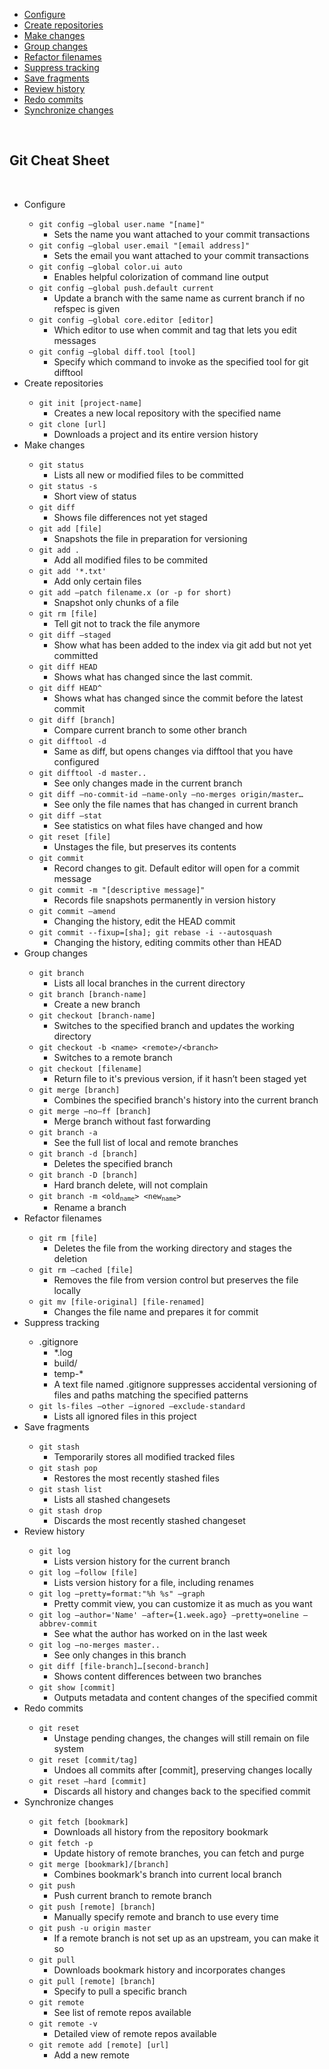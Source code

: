 <html>
<body>
<div id="table-of-contents">
<div id="text-table-of-contents">
<ul>
<li><a href="#sec-1">Configure</a></li>
<li><a href="#sec-2">Create repositories</a></li>
<li><a href="#sec-3">Make changes</a></li>
<li><a href="#sec-4">Group changes</a></li>
<li><a href="#sec-5">Refactor filenames</a></li>
<li><a href="#sec-6">Suppress tracking</a></li>
<li><a href="#sec-7">Save fragments</a></li>
<li><a href="#sec-8">Review history</a></li>
<li><a href="#sec-9">Redo commits</a></li>
<li><a href="#sec-10">Synchronize changes</a></li>
</ul>
</div>
</div>
<br>
<h2>Git Cheat Sheet</h2>
<br>
<ul>
<li>Configure<a id="sec-1" name="sec-1">
<ul>
<li><code>git config &#x2013;global user.name "[name]"</code>
<ul>
<li>Sets the name you want attached to your commit transactions</li>
</ul>
</li>
<li><code>git config &#x2013;global user.email "[email address]"</code>
<ul>
<li>Sets the email you want attached to your commit transactions</li>
</ul>
</li>
<li><code>git config &#x2013;global color.ui auto</code>
<ul>
<li>Enables helpful colorization of command line output</li>
</ul>
</li>
<li><code>git config &#x2013;global push.default current</code>
<ul>
<li>Update a branch with the same name as current branch if no refspec is given</li>
</ul>
</li>
<li><code>git config &#x2013;global core.editor [editor]</code>
<ul>
<li>Which editor to use when commit and tag that lets you edit messages</li>
</ul>
</li>
<li><code>git config &#x2013;global diff.tool [tool]</code>
<ul>
<li>Specify which command to invoke as the specified tool for git difftool</li>
</ul>
</li>
</ul>
</li>
<li>Create repositories<a id="sec-2" name="sec-2">
<ul>
<li><code>git init [project-name]</code>
<ul>
<li>Creates a new local repository with the specified name</li>
</ul>
</li>
<li><code>git clone [url]</code>
<ul>
<li>Downloads a project and its entire version history</li>
</ul>
</li>
</ul>
</li>
<li>Make changes<a id="sec-3" name="sec-3">
<ul>
<li><code>git status</code>
<ul>
<li>Lists all new or modified files to be committed</li>
</ul>
</li>
<li><code>git status -s</code>
<ul>
<li>Short view of status</li>
</ul>
</li>
<li><code>git diff</code>
<ul>
<li>Shows file differences not yet staged</li>
</ul>
</li>
<li><code>git add [file]</code>
<ul>
<li>Snapshots the file in preparation for versioning</li>
</ul>
</li>
<li><code>git add .</code>
<ul>
<li>Add all modified files to be commited</li>
</ul>
</li>
<li><code>git add '*.txt'</code>
<ul>
<li>Add only certain files</li>
</ul>
</li>
<li><code>git add &#x2013;patch filename.x (or -p for short)</code>
<ul>
<li>Snapshot only chunks of a file</li>
</ul>
</li>
<li><code>git rm [file]</code>
<ul>
<li>Tell git not to track the file anymore</li>
</ul>
</li>
<li><code>git diff &#x2013;staged</code>
<ul>
<li>Show what has been added to the index via git add but not yet committed</li>
</ul>
</li>
<li><code>git diff HEAD</code>
<ul>
<li>Shows what has changed since the last commit.</li>
</ul>
</li>
<li><code>git diff HEAD^</code>
<ul>
<li>Shows what has changed since the commit before the latest commit</li>
</ul>
</li>
<li><code>git diff [branch]</code>
<ul>
<li>Compare current branch to some other branch</li>
</ul>
</li>
<li><code>git difftool -d</code>
<ul>
<li>Same as diff, but opens changes via difftool that you have configured</li>
</ul>
</li>
<li><code>git difftool -d master..</code>
<ul>
<li>See only changes made in the current branch</li>
</ul>
</li>
<li><code>git diff &#x2013;no-commit-id &#x2013;name-only &#x2013;no-merges origin/master&#x2026;</code>
<ul>
<li>See only the file names that has changed in current branch</li>
</ul>
</li>
<li><code>git diff &#x2013;stat</code>
<ul>
<li>See statistics on what files have changed and how</li>
</ul>
</li>
<li><code>git reset [file]</code>
<ul>
<li>Unstages the file, but preserves its contents</li>
</ul>
</li>
<li><code>git commit</code>
<ul>
<li>Record changes to git. Default editor will open for a commit message</li>
</ul>
</li>
<li><code>git commit -m "[descriptive message]"</code>
<ul>
<li>Records file snapshots permanently in version history</li>
</ul>
</li>
<li><code>git commit &#x2013;amend</code>
<ul>
<li>Changing the history, edit the HEAD commit</li>
</ul>
</li>
<li><code>git commit --fixup=[sha]; git rebase -i --autosquash</code>
<ul>
<li>Changing the history, editing commits other than HEAD</li>
</ul>
</li>
</ul>
</li>
<li>Group changes<a id="sec-4" name="sec-4">
<ul>
<li><code>git branch</code>
<ul>
<li>Lists all local branches in the current directory</li>
</ul>
</li>
<li><code>git branch [branch-name]</code>
<ul>
<li>Create a new branch</li>
</ul>
</li>
<li><code>git checkout [branch-name]</code>
<ul>
<li>Switches to the specified branch and updates the working directory</li>
</ul>
</li>
<li><code>git checkout -b &lt;name&gt; &lt;remote&gt;/&lt;branch&gt;</code>
<ul>
<li>Switches to a remote branch</li>
</ul>
</li>
<li><code>git checkout [filename]</code>
<ul>
<li>Return file to it's previous version, if it hasn’t been staged yet</li>
</ul>
</li>
<li><code>git merge [branch]</code>
<ul>
<li>Combines the specified branch's history into the current branch</li>
</ul>
</li>
<li><code>git merge &#x2013;no&#x2013;ff [branch]</code>
<ul>
<li>Merge branch without fast forwarding</li>
</ul>
</li>
<li><code>git branch -a</code>
<ul>
<li>See the full list of local and remote branches</li>
</ul>
</li>
<li><code>git branch -d [branch]</code>
<ul>
<li>Deletes the specified branch</li>
</ul>
</li>
<li><code>git branch -D [branch]</code>
<ul>
<li>Hard branch delete, will not complain</li>
</ul>
</li>
<li><code>git branch -m &lt;old<sub>name</sub>&gt; &lt;new<sub>name</sub>&gt;</code>
<ul>
<li>Rename a branch</li>
</ul>
</li>
</ul>
</li>
<li>Refactor filenames<a id="sec-5" name="sec-5">
<ul>
<li><code>git rm [file]</code>
<ul>
<li>Deletes the file from the working directory and stages the deletion</li>
</ul>
</li>
<li><code>git rm &#x2013;cached [file]</code>
<ul>
<li>Removes the file from version control but preserves the file locally</li>
</ul>
</li>
<li><code>git mv [file-original] [file-renamed]</code>
<ul>
<li>Changes the file name and prepares it for commit</li>
</ul>
</li>
</ul>
</li>
<li>Suppress tracking<a id="sec-6" name="sec-6">
<ul>
<li>.gitignore
<ul>
<li>*.log</li>
<li>build/</li>
<li>temp-*</li>
<li>A text file named .gitignore suppresses accidental versioning of files and paths matching the specified patterns</li>
</ul>
</li>
<li><code>git ls-files &#x2013;other &#x2013;ignored &#x2013;exclude-standard</code>
<ul>
<li>Lists all ignored files in this project</li>
</ul>
</li>
</ul>
</li>
<li>Save fragments<a id="sec-7" name="sec-7">
<ul>
<li><code>git stash</code>
<ul>
<li>Temporarily stores all modified tracked files</li>
</ul>
</li>
<li><code>git stash pop</code>
<ul>
<li>Restores the most recently stashed files</li>
</ul>
</li>
<li><code>git stash list</code>
<ul>
<li>Lists all stashed changesets</li>
</ul>
</li>
<li><code>git stash drop</code>
<ul>
<li>Discards the most recently stashed changeset</li>
</ul>
</li>
</ul>
</li>
<li>Review history<a id="sec-8" name="sec-8">
<ul>
<li><code>git log</code>
<ul>
<li>Lists version history for the current branch</li>
</ul>
</li>
<li><code>git log &#x2013;follow [file]</code>
<ul>
<li>Lists version history for a file, including renames</li>
</ul>
</li>
<li><code>git log &#x2013;pretty=format:"%h %s" &#x2013;graph</code>
<ul>
<li>Pretty commit view, you can customize it as much as you want</li>
</ul>
</li>
<li><code>git log &#x2013;author='Name' &#x2013;after={1.week.ago} &#x2013;pretty=oneline &#x2013;abbrev-commit</code>
<ul>
<li>See what the author has worked on in the last week</li>
</ul>
</li>
<li><code>git log &#x2013;no-merges master..</code>
<ul>
<li>See only changes in this branch</li>
</ul>
</li>
<li><code>git diff [file-branch]&#x2026;[second-branch]</code>
<ul>
<li>Shows content differences between two branches</li>
</ul>
</li>
<li><code>git show [commit]</code>
<ul>
<li>Outputs metadata and content changes of the specified commit</li>
</ul>
</li>
</ul>
</li>
<li>Redo commits<a id="sec-9" name="sec-9">
<ul>
<li><code>git reset</code>
<ul>
<li>Unstage pending changes, the changes will still remain on file system</li>
</ul>
</li>
<li><code>git reset [commit/tag]</code>
<ul>
<li>Undoes all commits after [commit], preserving changes locally</li>
</ul>
</li>
<li><code>git reset &#x2013;hard [commit]</code>
<ul>
<li>Discards all history and changes back to the specified commit</li>
</ul>
</li>
</ul>
</li>
<li>Synchronize changes<a id="sec-10" name="sec-10">
<ul>
<li><code>git fetch [bookmark]</code>
<ul>
<li>Downloads all history from the repository bookmark</li>
</ul>
</li>
<li><code>git fetch -p</code>
<ul>
<li>Update history of remote branches, you can fetch and purge</li>
</ul>
</li>
<li><code>git merge [bookmark]/[branch]</code>
<ul>
<li>Combines bookmark's branch into current local branch</li>
</ul>
</li>
<li><code>git push</code>
<ul>
<li>Push current branch to remote branch</li>
</ul>
</li>
<li><code>git push [remote] [branch]</code>
<ul>
<li>Manually specify remote and branch to use every time</li>
</ul>
</li>
<li><code>git push -u origin master</code>
<ul>
<li>If a remote branch is not set up as an upstream, you can make it so</li>
</ul>
</li>
<li><code>git pull</code>
<ul>
<li>Downloads bookmark history and incorporates changes</li>
</ul>
</li>
<li><code>git pull [remote] [branch]</code>
<ul>
<li>Specify to pull a specific branch</li>
</ul>
</li>
<li><code>git remote</code>
<ul>
<li>See list of remote repos available</li>
</ul>
</li>
<li><code>git remote -v</code>
<ul>
<li>Detailed view of remote repos available</li>
</ul>
</li>
<li><code>git remote add [remote] [url]</code>
<ul>
<li>Add a new remote</li>
</ul>
</li>
</ul>
</li>
</ul>
</div>
</div>
</body>
</html>
